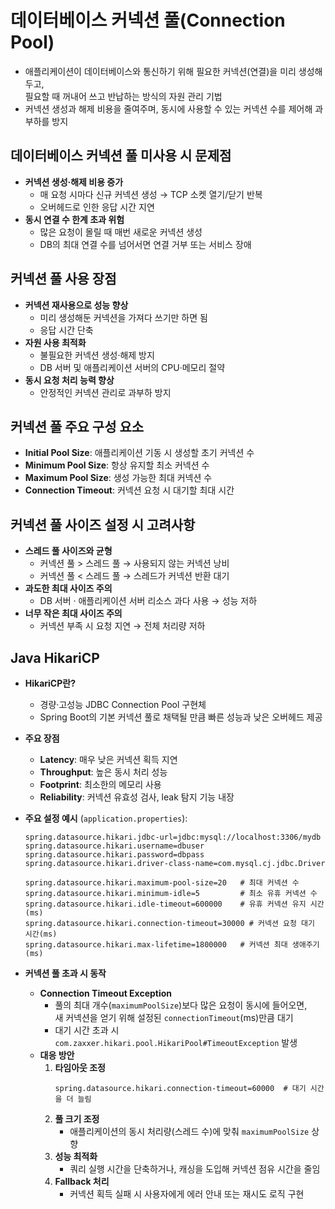 # 데이터베이스 커넥션 풀(Connection Pool)

- 애플리케이션이 데이터베이스와 통신하기 위해 필요한 커넥션(연결)을 미리 생성해두고,  
  필요할 때 꺼내어 쓰고 반납하는 방식의 자원 관리 기법
- 커넥션 생성과 해제 비용을 줄여주며, 동시에 사용할 수 있는 커넥션 수를 제어해 과부하를 방지

## 데이터베이스 커넥션 풀 미사용 시 문제점

- **커넥션 생성·해제 비용 증가**
  - 매 요청 시마다 신규 커넥션 생성 → TCP 소켓 열기/닫기 반복
  - 오버헤드로 인한 응답 시간 지연
- **동시 연결 수 한계 초과 위험**
  - 많은 요청이 몰릴 때 매번 새로운 커넥션 생성
  - DB의 최대 연결 수를 넘어서면 연결 거부 또는 서비스 장애

## 커넥션 풀 사용 장점

- **커넥션 재사용으로 성능 향상**
  - 미리 생성해둔 커넥션을 가져다 쓰기만 하면 됨
  - 응답 시간 단축
- **자원 사용 최적화**
  - 불필요한 커넥션 생성·해제 방지
  - DB 서버 및 애플리케이션 서버의 CPU·메모리 절약
- **동시 요청 처리 능력 향상**
  - 안정적인 커넥션 관리로 과부하 방지

## 커넥션 풀 주요 구성 요소

- **Initial Pool Size**: 애플리케이션 기동 시 생성할 초기 커넥션 수
- **Minimum Pool Size**: 항상 유지할 최소 커넥션 수
- **Maximum Pool Size**: 생성 가능한 최대 커넥션 수
- **Connection Timeout**: 커넥션 요청 시 대기할 최대 시간

## 커넥션 풀 사이즈 설정 시 고려사항

- **스레드 풀 사이즈와 균형**
  - 커넥션 풀 > 스레드 풀 → 사용되지 않는 커넥션 낭비
  - 커넥션 풀 < 스레드 풀 → 스레드가 커넥션 반환 대기
- **과도한 최대 사이즈 주의**
  - DB 서버 · 애플리케이션 서버 리소스 과다 사용 → 성능 저하
- **너무 작은 최대 사이즈 주의**
  - 커넥션 부족 시 요청 지연 → 전체 처리량 저하

## Java HikariCP

- **HikariCP란?**

  - 경량·고성능 JDBC Connection Pool 구현체
  - Spring Boot의 기본 커넥션 풀로 채택될 만큼 빠른 성능과 낮은 오버헤드 제공

- **주요 장점**

  - **Latency**: 매우 낮은 커넥션 획득 지연
  - **Throughput**: 높은 동시 처리 성능
  - **Footprint**: 최소한의 메모리 사용
  - **Reliability**: 커넥션 유효성 검사, leak 탐지 기능 내장

- **주요 설정 예시** (`application.properties`):

  ```properties
  spring.datasource.hikari.jdbc-url=jdbc:mysql://localhost:3306/mydb
  spring.datasource.hikari.username=dbuser
  spring.datasource.hikari.password=dbpass
  spring.datasource.hikari.driver-class-name=com.mysql.cj.jdbc.Driver

  spring.datasource.hikari.maximum-pool-size=20   # 최대 커넥션 수
  spring.datasource.hikari.minimum-idle=5         # 최소 유휴 커넥션 수
  spring.datasource.hikari.idle-timeout=600000    # 유휴 커넥션 유지 시간(ms)
  spring.datasource.hikari.connection-timeout=30000 # 커넥션 요청 대기 시간(ms)
  spring.datasource.hikari.max-lifetime=1800000   # 커넥션 최대 생애주기(ms)

  ```

- **커넥션 풀 초과 시 동작**
  - **Connection Timeout Exception**
    - 풀의 최대 개수(`maximumPoolSize`)보다 많은 요청이 동시에 들어오면,  
      새 커넥션을 얻기 위해 설정된 `connectionTimeout`(ms)만큼 대기
    - 대기 시간 초과 시 `com.zaxxer.hikari.pool.HikariPool#TimeoutException` 발생
  - **대응 방안**
    1. **타임아웃 조정**
       ```properties
       spring.datasource.hikari.connection-timeout=60000  # 대기 시간을 더 늘림
       ```
    2. **풀 크기 조정**
       - 애플리케이션의 동시 처리량(스레드 수)에 맞춰 `maximumPoolSize` 상향
    3. **성능 최적화**
       - 쿼리 실행 시간을 단축하거나, 캐싱을 도입해 커넥션 점유 시간을 줄임
    4. **Fallback 처리**
       - 커넥션 획득 실패 시 사용자에게 에러 안내 또는 재시도 로직 구현
